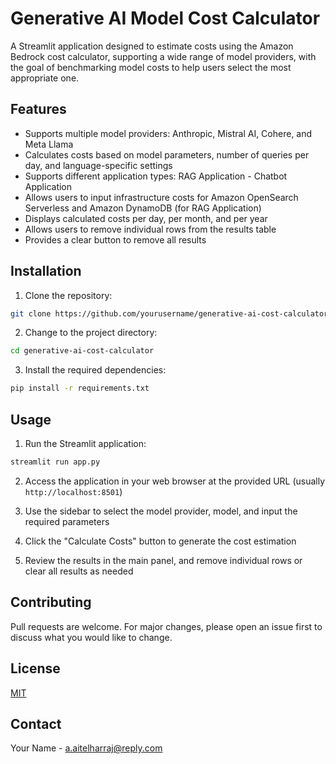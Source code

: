 # Generative AI Model Cost Calculator

A Streamlit application designed to estimate costs using the Amazon Bedrock cost calculator, supporting a wide range of model providers, with the goal of benchmarking model costs to help users select the most appropriate one.

## Features

- Supports multiple model providers: Anthropic, Mistral AI, Cohere, and Meta Llama
- Calculates costs based on model parameters, number of queries per day, and language-specific settings
- Supports different application types: RAG Application - Chatbot Application 
- Allows users to input infrastructure costs for Amazon OpenSearch Serverless and Amazon DynamoDB (for RAG Application)
- Displays calculated costs per day, per month, and per year
- Allows users to remove individual rows from the results table
- Provides a clear button to remove all results

## Installation

1. Clone the repository:

```bash
git clone https://github.com/yourusername/generative-ai-cost-calculator.git
```

2. Change to the project directory:

```bash
cd generative-ai-cost-calculator
```

3. Install the required dependencies:

```bash
pip install -r requirements.txt
```

## Usage

1. Run the Streamlit application:

```bash
streamlit run app.py
```

2. Access the application in your web browser at the provided URL (usually `http://localhost:8501`)

3. Use the sidebar to select the model provider, model, and input the required parameters

4. Click the "Calculate Costs" button to generate the cost estimation

5. Review the results in the main panel, and remove individual rows or clear all results as needed

## Contributing

Pull requests are welcome. For major changes, please open an issue first to discuss what you would like to change.

## License

[MIT](https://choosealicense.com/licenses/mit/)

## Contact
Your Name - a.aitelharraj@reply.com
